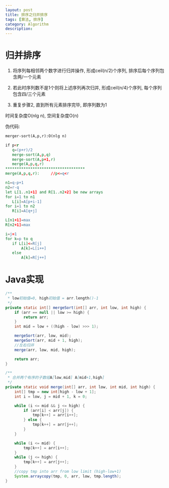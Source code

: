 ```yaml
---
layout: post
title: 排序之归并排序
tags: [算法, 排序]
category: Algorithm
description: 
---
```


<script type="text/javascript" src="http://cdn.mathjax.org/mathjax/latest/MathJax.js?config=default"></script>

# 归并排序

1. 将序列每相邻两个数字进行归并操作, 形成ceil(n/2)个序列, 排序后每个序列包含两/一个元素

2. 若此时序列数不是1个则将上述序列再次归并, 形成ceil(n/4)个序列, 每个序列包含四/三个元素

3. 重复步骤2, 直到所有元素排序完毕, 即序列数为1

时间复杂度O(nlg n), 空间复杂度O(n)

<!--more-->
<!--more-->

伪代码:

```md
merger-sort(A,p,r):O(nlg n)

if p<r
   q=(p+r)/2
   merge-sort(A,p,q)
   merge-sort(A,p+1,r)
   merge(A,p,q,r)
***********************************
merge(A,p,q,r):     //p<=q<r

n1=q-p+1
n2=r-q
let L[1..n1+1] and R[1..n2+2] be new arrays
for i=1 to n1
   L[i]=A[p+i-1]
for i=1 to n2
   R[i]=A[q+j]

L[n1+1]=max
R[n2+1]=max

i=j=1
for k=p to q
   if L[i]<=R[j]
       A[k]=L[i++]
   else
       A[k]=R[j++]
```

# Java实现

```java
/**
 * low初始值=0, high初始值 = arr.length()-1
 */
private static int[] mergeSort(int[] arr, int low, int high) {
    if (arr == null || low >= high) {
        return arr;
    }
    int mid = low + ((high - low) >>> 1);

    mergeSort(arr, low, mid);
    mergeSort(arr, mid + 1, high);
    //左右归并
    merge(arr, low, mid, high);

    return arr;
}

/**
 * 合并两个有序的子数组A[low,mid] A[mid+1,high]
 */
private static void merge(int[] arr, int low, int mid, int high) {
    int[] tmp = new int[high - low + 1];
    int i = low, j = mid + 1, k = 0;

    while (i <= mid && j <= high) {
        if (arr[i] < arr[j]) {
            tmp[k++] = arr[i++];
        } else {
            tmp[k++] = arr[j++];
        }
    }

    while (i <= mid) {
        tmp[k++] = arr[i++];
    }
    while (j <= high) {
        tmp[k++] = arr[j++];
    }
    //copy tmp into arr from low limit (high-low+1)
    System.arraycopy(tmp, 0, arr, low, tmp.length);
}
```